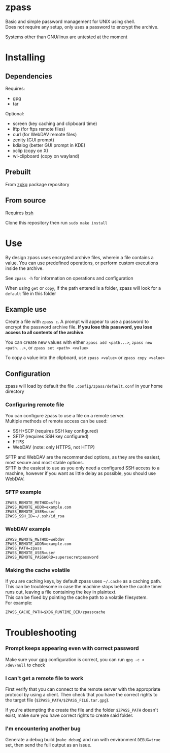 # zpass

Basic and simple password management for UNIX using shell. <br>
Does not require any setup, only uses a password to encrypt the archive.

Systems other than GNU/linux are untested at the moment

# Installing

## Dependencies

Requires:
- gpg
- tar

Optional:
- screen (key caching and clipboard time)
- lftp (for ftps remote files)
- curl (for WebDAV remote files)
- zenity (GUI prompt)
- kdialog (better GUI prompt in KDE)
- xclip (copy on X)
- wl-clipboard (copy on wayland)

## Prebuilt

From [zpkg](https://github.com/zawwz/zpkg) package repository

## From source

Requires [lxsh](https://github.com/zawwz/lxsh)

Clone this repository then run `sudo make install`

# Use

By design zpass uses encrypted archive files, wherein a file contains a value.
You can use predefined operations, or perform custom executions inside the archive.

See `zpass -h` for information on operations and configuration

When using `get` or `copy`, if the path entered is a folder,
zpass will look for a `default` file in this folder

## Example use

Create a file with `zpass c`.
A prompt will appear to use a password to encrypt the password archive file.
<b>If you lose this password, you lose access to all contents of the archive</b>.

You can create new values with either `zpass add <path...>`, `zpass new <path...>`, or `zpass set <path> <value>`

To copy a value into the clipboard, use `zpass <value>` or `zpass copy <value>`

## Configuration

zpass will load by default the file `.config/zpass/default.conf` in your home directory

### Configuring remote file

You can configure zpass to use a file on a remote server. <br>
Multiple methods of remote access can be used:
- SSH+SCP (requires SSH key configured)
- SFTP (requires SSH key configured)
- FTPS
- WebDAV (note: only HTTPS, not HTTP)

SFTP and WebDAV are the recommended options, as they are the easiest, most secure and most stable options. <br>
SFTP is the easiest to use as you only need a configured SSH access to a machine,
however if you want as little delay as possible, you should use WebDAV.

### SFTP example

```
ZPASS_REMOTE_METHOD=sftp
ZPASS_REMOTE_ADDR=example.com
ZPASS_REMOTE_USER=user
ZPASS_SSH_ID=~/.ssh/id_rsa
```

### WebDAV example

```
ZPASS_REMOTE_METHOD=webdav
ZPASS_REMOTE_ADDR=example.com
ZPASS_PATH=zpass
ZPASS_REMOTE_USER=user
ZPASS_REMOTE_PASSWORD=supersecretpassword
```

### Making the cache volatile

If you are caching keys, by default zpass uses `~/.cache` as a caching path.
This can be troublesome in case the machine stops before the cache timer runs out,
leaving a file containing the key in plaintext. <br>
This can be fixed by pointing the cache path to a volatile filesystem. <br>
For example:
```
ZPASS_CACHE_PATH=$XDG_RUNTIME_DIR/zpasscache
```

# Troubleshooting

### Prompt keeps appearing even with correct password

Make sure your gpg configuration is correct, you can run `gpg -c < /dev/null` to check

### I can't get a remote file to work

First verify that you can connect to the remote server with the appropriate protocol by using a client.
Then check that you have the correct rights to the target file (`$ZPASS_PATH/$ZPASS_FILE.tar.gpg`).

If you're attempting the create the file and the folder `$ZPASS_PATH` doesn't exist,
make sure you have correct rights to create said folder.

### I'm encountering another bug

Generate a debug build (`make debug`) and run with environment `DEBUG=true` set,
then send the full output as an issue.
